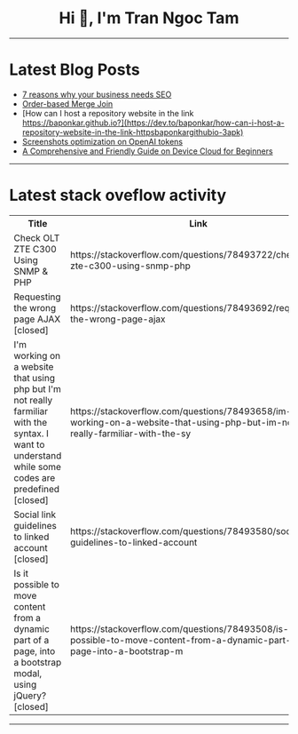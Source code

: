 <h1 align="center">Hi 👋, I'm Tran Ngoc Tam</h1>

---

# Latest Blog Posts 
<!-- BLOG-POST-LIST:START -->
- [7 reasons why your business needs SEO](https://dev.to/danieldavis/7-reasons-why-your-business-needs-seo-442p)
- [Order-based Merge Join](https://dev.to/esproc_spl/order-based-merge-join-3iha)
- [How can I host a repository website in the link https://baponkar.github.io?](https://dev.to/baponkar/how-can-i-host-a-repository-website-in-the-link-httpsbaponkargithubio-3apk)
- [Screenshots optimization on OpenAI tokens](https://dev.to/adaschevici/screenshots-optimization-on-openai-tokens-27pk)
- [A Comprehensive and Friendly Guide on Device Cloud for Beginners](https://dev.to/morrismoses149/a-comprehensive-and-friendly-guide-on-device-cloud-for-beginners-4jbh)
<!-- BLOG-POST-LIST:END -->

---

# Latest stack oveflow activity
<table>
  <tr><th>Title</th><th>Link</th></tr>
  <!-- STACKOVERFLOW:START --><tr><td>Check OLT ZTE C300 Using SNMP &amp; PHP</td><td>https://stackoverflow.com/questions/78493722/check-olt-zte-c300-using-snmp-php</td></tr><tr><td>Requesting the wrong page AJAX [closed]</td><td>https://stackoverflow.com/questions/78493692/requesting-the-wrong-page-ajax</td></tr><tr><td>I&#39;m working on a website that using php but I&#39;m not really farmiliar with the syntax. I want to understand while some codes are predefined [closed]</td><td>https://stackoverflow.com/questions/78493658/im-working-on-a-website-that-using-php-but-im-not-really-farmiliar-with-the-sy</td></tr><tr><td>Social link guidelines to linked account [closed]</td><td>https://stackoverflow.com/questions/78493580/social-link-guidelines-to-linked-account</td></tr><tr><td>Is it possible to move content from a dynamic part of a page, into a bootstrap modal, using jQuery? [closed]</td><td>https://stackoverflow.com/questions/78493508/is-it-possible-to-move-content-from-a-dynamic-part-of-a-page-into-a-bootstrap-m</td></tr><!-- STACKOVERFLOW:END -->
</table>

---


